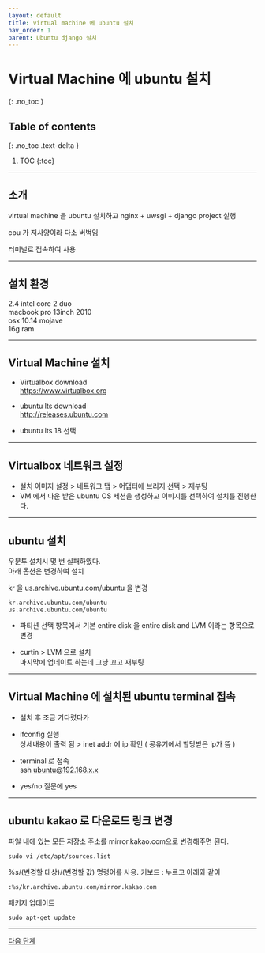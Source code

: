 ```yaml
---
layout: default
title: virtual machine 에 ubuntu 설치
nav_order: 1
parent: Ubuntu django 설치
---
```


# Virtual Machine 에 ubuntu 설치
{: .no_toc }

## Table of contents
{: .no_toc .text-delta }

1. TOC
{:toc}

---

## 소개

virtual machine 을 ubuntu 설치하고 nginx + uwsgi + django project 실행

cpu 가 저사양이라 다소 버벅임

터미널로 접속하여 사용

---

## 설치 환경

2.4 intel core 2 duo<br>
macbook pro 13inch 2010 <br>
osx 10.14 mojave <br>
16g ram<br>

---

## Virtual Machine 설치

- Virtualbox download <br>
https://www.virtualbox.org
 
- ubuntu lts download<br>
http://releases.ubuntu.com


- ubuntu lts 18 선택


---


## Virtualbox 네트워크 설정

- 설치 이미지 설정 > 네트워크 탭 > 어댑터에 브리지 선택 > 재부팅  
- VM 에서 다운 받은 ubuntu OS 세션을 생성하고 이미지를 선택하여 설치를 진행한다.  

---

## ubuntu 설치

우분투 설치시 몇 번 실패하였다.  
아래 옵션은 변경하여 설치


<!-- Text can be **bold**, _italic_, or ~~strikethrough~~. -->
<!-- [Link to another page](another-page). -->
<div class="code-example" markdown="1">
kr 을 us.archive.ubuntu.com/ubuntu 을 변경  
</div>

```
kr.archive.ubuntu.com/ubuntu 
us.archive.ubuntu.com/ubuntu
```

<div class="code-example" markdown="1">

- 파티션 선택 항목에서 기본 entire disk 을 entire disk and LVM 이라는 항목으로 변경  

- curtin > LVM 으로 설치  
마지막에 업데이트 하는데 그냥 끄고 재부팅  
</div>

---

## Virtual Machine 에 설치된 ubuntu terminal 접속 
 

- 설치 후 조금 기다렸다가  
 

- ifconfig 실행  
   상세내용이 출력 됨 > inet addr 에 ip 확인 ( 공유기에서 할당받은 ip가 뜸 )  
 

- terminal 로 접속  
ssh ubuntu@192.168.x.x  
 

- yes/no 질문에 yes  

---


## ubuntu kakao 로 다운로드 링크 변경

<div class="code-example" markdown="1">
파일 내에 있는 모든 저장소 주소를 mirror.kakao.com으로 변경해주면 된다.  
</div>  

```
sudo vi /etc/apt/sources.list  
```


<div class="code-example" markdown="1">
%s/(변경할 대상)/(변경할 값) 명령어를 사용.  
키보드 : 누르고 아래와 같이
</div>

```
:%s/kr.archive.ubuntu.com/mirror.kakao.com  
```

<div class="code-example" markdown="1">
패키지 업데이트  
</div>

```
sudo apt-get update 
```
 

---


[다음 단계](../Ubuntu_django_install_2)